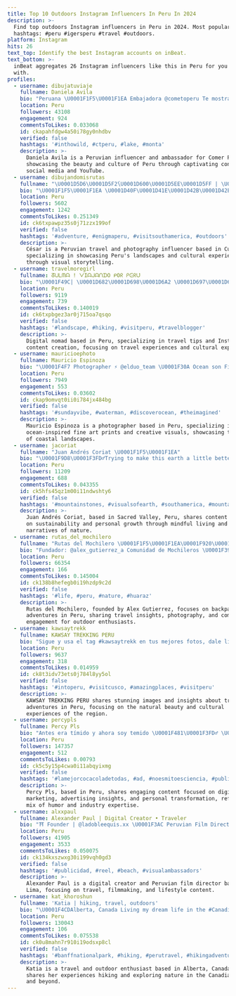 ```yaml
---
title: Top 10 Outdoors Instagram Influencers In Peru In 2024
description: >-
  Find top outdoors Instagram influencers in Peru in 2024. Most popular
  hashtags: #peru #igersperu #travel #outdoors.
platform: Instagram
hits: 26
text_top: Identify the best Instagram accounts on inBeat.
text_bottom: >-
  inBeat aggregates 26 Instagram influencers like this in Peru for you to work
  with.
profiles:
  - username: dibujatuviaje
    fullname: Daniela Avila
    bio: "Peruana \U0001F1F5\U0001F1EA Embajadora @cometoperu Te mostrare lo lindo de mi país \U0001F970 Encuéntrame en YouTu"
    location: Peru
    followers: 43108
    engagement: 924
    commentsToLikes: 0.033068
    id: ckapahfdgw4a50i78gy0nhdbv
    verified: false
    hashtags: '#inthowild, #ctperu, #lake, #monta'
    description: >-
      Daniela Avila is a Peruvian influencer and ambassador for Comer Peru,
      showcasing the beauty and culture of Peru through captivating content on
      social media and YouTube.
  - username: dibujandomisrutas
    fullname: "\U0001D5D6\U0001D5F2́\U0001D600\U0001D5EE\U0001D5FF | \U0001D5E7\U0001D5FF\U0001D5EE\U0001D603\U0001D5F2\U0001D5F9 & \U0001D5E3\U0001D5F5\U0001D5FC\U0001D601\U0001D5FC\U0001D5F4\U0001D5FF\U0001D5EE\U0001D5FD\U0001D5F5\U0001D606"
    bio: "\U0001F1F5\U0001F1EA \U0001D40F\U0001D41E\U0001D42B\U0001D42E\U0001D41A\U0001D427\U0001D428 \U0001F4F8 \U0001D415\U0001D422\U0001D41A\U0001D423\U0001D41E\U0001D42C \U0001D432 \U0001D41F\U0001D428\U0001D42D\U0001D428\U0001D420\U0001D42B\U0001D41A\U0001D41F\U0001D422́\U0001D41A \U0001F4CD\U0001D5D6\U0001D602\U0001D600\U0001D5F0\U0001D5FC - \U0001D5E3\U0001D5F2\U0001D5FF\U0001D602́ \U0001D5E2\U0001D604\U0001D5FB\U0001D5F2\U0001D5FF: @geotravel.pe \U0001D5D8\U0001D5FA\U0001D5EF\U0001D5EE\U0001D5F7\U0001D5EE\U0001D5F1\U0001D5FC\U0001D5FF: @letsenjoyperu #️⃣\U0001D485\U0001D48A\U0001D483\U0001D496\U0001D48B\U0001D482\U0001D48F\U0001D485\U0001D490\U0001D48E\U0001D48A\U0001D494\U0001D493\U0001D496\U0001D495\U0001D482\U0001D494"
    location: Peru
    followers: 5602
    engagement: 1242
    commentsToLikes: 0.251349
    id: ck6txpawpz35s0j71zzx199of
    verified: false
    hashtags: '#adventure, #enigmaperu, #visitsouthamerica, #outdoors'
    description: >-
      César is a Peruvian travel and photography influencer based in Cusco,
      specializing in showcasing Peru's landscapes and cultural experiences
      through visual storytelling.
  - username: travelmoregirl
    fullname: ᘔᑌᒪᗰᗩ ! ᐯIᗩᒍᗩᑎᗪO ᑭOᖇ ᑭᕮᖇᑌ́
    bio: "\U0001F49C| \U0001D682\U0001D698\U0001D6A2 \U0001D697\U0001D698́\U0001D696\U0001D68A\U0001D68D\U0001D68A \U0001D673\U0001D692\U0001D690\U0001D692\U0001D69D\U0001D68A\U0001D695 ✈️| \U0001D685\U0001D692\U0001D68A\U0001D693\U0001D698́ \U0001D6A2 \U0001D69D\U0001D69B\U0001D68A\U0001D68B\U0001D68A\U0001D693\U0001D698 \U0001D68A \U0001D695\U0001D68A \U0001D69F\U0001D68E\U0001D6A3 \U0001F31F| \U0001D683\U0001D692\U0001D699\U0001D69C \U0001D68D\U0001D68E \U0001D69F\U0001D692\U0001D68A\U0001D693\U0001D68E\U0001D69C-\U0001D678\U0001D697\U0001D69C\U0001D69D\U0001D68A\U0001D690\U0001D69B\U0001D68A\U0001D696"
    location: Peru
    followers: 9119
    engagement: 739
    commentsToLikes: 0.140019
    id: ck6txpbgez3ar0j715oa7qsqo
    verified: false
    hashtags: '#landscape, #hiking, #visitperu, #travelblogger'
    description: >-
      Digital nomad based in Peru, specializing in travel tips and Instagram
      content creation, focusing on travel experiences and cultural exploration.
  - username: mauricioephoto
    fullname: Mauricio Espinoza
    bio: "\U0001F4F7 Photographer ⚡️ @elduo_team \U0001F30A Ocean son Fine Art Prints - DM!"
    location: Peru
    followers: 7949
    engagement: 553
    commentsToLikes: 0.03602
    id: ckap9omvqt0ii0i784jx484bg
    verified: false
    hashtags: '#sundayvibe, #waterman, #discoverocean, #theimagined'
    description: >-
      Mauricio Espinoza is a photographer based in Peru, specializing in
      ocean-inspired fine art prints and creative visuals, showcasing the beauty
      of coastal landscapes.
  - username: jacoriat
    fullname: "Juan Andrés Coriat \U0001F1F5\U0001F1EA"
    bio: "\U0001F9D8\U0001F3FD‍♂️Trying to make this earth a little better. ☝\U0001F3FDDon't waste your lifetime wondering. \U0001F3E1 Sacred Valley, Perú \U0001F3AC YouTube \U0001F447\U0001F3FD"
    location: Peru
    followers: 11209
    engagement: 688
    commentsToLikes: 0.043355
    id: ck5hfs45qz1m00i11ndwshty6
    verified: false
    hashtags: '#mountainstones, #visualsofearth, #southamerica, #mountainlovers'
    description: >-
      Juan Andrés Coriat, based in Sacred Valley, Peru, shares content focused
      on sustainability and personal growth through mindful living and visual
      narratives of nature.
  - username: rutas_del_mochilero
    fullname: "Rutas del Mochilero \U0001F1F5\U0001F1EA\U0001F920\U0001F392\U0001F4F7✈"
    bio: "Fundador: @alex_gutierrez_a Comunidad de Mochileros \U0001F392 ¿Y ahora cuál es tu ruta?\U0001F914 No lo pienses más: ¡coge tu mochila, alista tu cámara y a fotear!\U0001F4F8\U0001F1F5\U0001F1EA"
    location: Peru
    followers: 66354
    engagement: 166
    commentsToLikes: 0.145004
    id: ck138b8hefegb0i19hzdp9c2d
    verified: false
    hashtags: '#life, #peru, #nature, #huaraz'
    description: >-
      Rutas del Mochilero, founded by Alex Gutierrez, focuses on backpacking
      adventures in Peru, sharing travel insights, photography, and community
      engagement for outdoor enthusiasts.
  - username: kawsaytrekk
    fullname: KAWSAY TREKKING PERU
    bio: "Sigue y usa el tag #kawsaytrekk en tus mejores fotos, dale like a otras fotos que usan el tag y publicaremos tu mejor post \U0001F525\U0001F60E\U0001F919 \U0001F3DE️ ⛰️"
    location: Peru
    followers: 9637
    engagement: 318
    commentsToLikes: 0.014959
    id: ck8t3idv73ets0j784l8yy5ol
    verified: false
    hashtags: '#intoperu, #visitcusco, #amazingplaces, #visitperu'
    description: >-
      KAWSAY TREKKING PERU shares stunning images and insights about trekking
      adventures in Peru, focusing on the natural beauty and cultural
      experiences of the region.
  - username: percypls
    fullname: Percy Pls
    bio: "Antes era tímido y ahora soy temido \U0001F481\U0001F3FD‍♂️ \U0001F48C perpomu@hotmail.com"
    location: Peru
    followers: 147357
    engagement: 512
    commentsToLikes: 0.00793
    id: ck5c5y15p4cwa0i11abqyixmg
    verified: false
    hashtags: '#lamejorcocacoladetodas, #ad, #noesmitoesciencia, #publicidad'
    description: >-
      Percy Pls, based in Peru, shares engaging content focused on digital
      marketing, advertising insights, and personal transformation, reflecting a
      mix of humor and industry expertise.
  - username: alxxpaul
    fullname: Alexander Paul | Digital Creator • Traveler
    bio: "⛩️ Founder | @ladobleequis.xx \U0001F3AC Peruvian Film Director | Editor \U0001F4E9 helloalxxpaul@gmail.com \U0001F30E Good Times \U0001F94B BJJ Blue Belt \U0001F3A8 Skateboarding \U0001F4CDLima | PE"
    location: Peru
    followers: 41905
    engagement: 3533
    commentsToLikes: 0.050075
    id: ck134kxszwxg30i199vqh0gd3
    verified: false
    hashtags: '#publicidad, #reel, #beach, #visualambassadors'
    description: >-
      Alexander Paul is a digital creator and Peruvian film director based in
      Lima, focusing on travel, filmmaking, and lifestyle content.
  - username: kat_khoroshun
    fullname: 'Katia | hiking, travel, outdoors'
    bio: "\U0001F4CDAlberta, Canada Living my dream life in the #Canadianrockies ⛰️\U0001F97E ✉️ hello@katiakhoroshun.com"
    location: Peru
    followers: 130043
    engagement: 106
    commentsToLikes: 0.075538
    id: ck0u8mahn7r910i19odsxp8cl
    verified: false
    hashtags: '#banffnationalpark, #hiking, #perutravel, #hikingadventures'
    description: >-
      Katia is a travel and outdoor enthusiast based in Alberta, Canada. She
      shares her experiences hiking and exploring nature in the Canadian Rockies
      and beyond.
---
```


